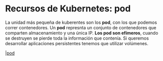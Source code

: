 # Recursos de Kubernetes: pod

La unidad más pequeña de kuberentes son los **pod**, con los que podemos correr contenedores. Un **pod** represnta un conjunto de contenedores que comparten almacenamiento y una única IP. **Los pod son efímeros**, cuando se destruyen se pierde toda la información que contenía. Si queremos desarrollar aplicaciones persistentes tenemos que utilizar volúmenes.

|[pod](img/pod.png)